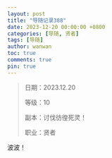 ```yaml
---
layout: post
title: "导随记录388"
date: 2023-12-20 00:00:00 +0800
categories: [导随, 贤者]
tags: [导随]
author: wanwan
toc: true
comments: true
pin: true
---
```

> 日期：2023.12.20
>
> 等级：10
>
> 副本：讨伐彷徨死灵！
>
> 职业：贤者

波波！